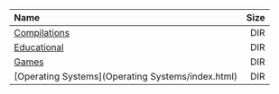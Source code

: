 |Name|Size|
|:---|---:|
|[Compilations](Compilations/index.html)|DIR|
|[Educational](Educational/index.html)|DIR|
|[Games](Games/index.html)|DIR|
|[Operating Systems](Operating Systems/index.html)|DIR|
